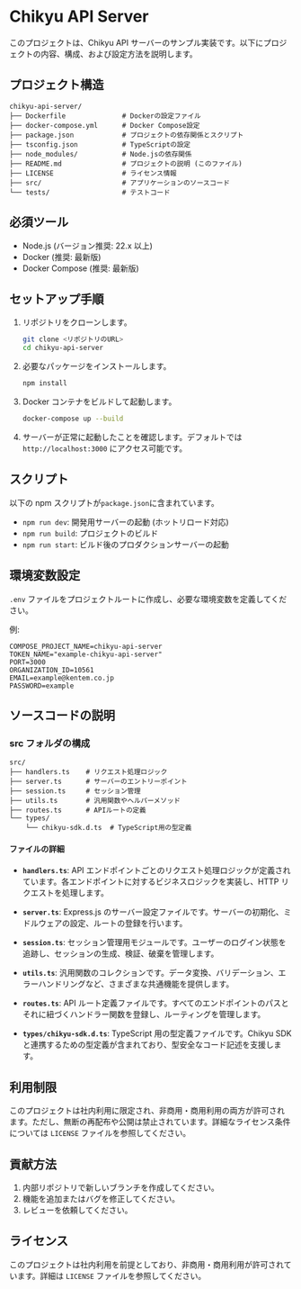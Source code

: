 # Chikyu API Server

このプロジェクトは、Chikyu API サーバーのサンプル実装です。以下にプロジェクトの内容、構成、および設定方法を説明します。

## プロジェクト構造

```
chikyu-api-server/
├── Dockerfile              # Dockerの設定ファイル
├── docker-compose.yml      # Docker Compose設定
├── package.json            # プロジェクトの依存関係とスクリプト
├── tsconfig.json           # TypeScriptの設定
├── node_modules/           # Node.jsの依存関係
├── README.md               # プロジェクトの説明 (このファイル)
├── LICENSE                 # ライセンス情報
├── src/                    # アプリケーションのソースコード
└── tests/                  # テストコード
```

## 必須ツール

- Node.js (バージョン推奨: 22.x 以上)
- Docker (推奨: 最新版)
- Docker Compose (推奨: 最新版)

## セットアップ手順

1. リポジトリをクローンします。

   ```bash
   git clone <リポジトリのURL>
   cd chikyu-api-server
   ```

2. 必要なパッケージをインストールします。

   ```bash
   npm install
   ```

3. Docker コンテナをビルドして起動します。

   ```bash
   docker-compose up --build
   ```

4. サーバーが正常に起動したことを確認します。デフォルトでは `http://localhost:3000` にアクセス可能です。

## スクリプト

以下の npm スクリプトが`package.json`に含まれています。

- `npm run dev`: 開発用サーバーの起動 (ホットリロード対応)
- `npm run build`: プロジェクトのビルド
- `npm run start`: ビルド後のプロダクションサーバーの起動

## 環境変数設定

`.env` ファイルをプロジェクトルートに作成し、必要な環境変数を定義してください。

例:

```
COMPOSE_PROJECT_NAME=chikyu-api-server
TOKEN_NAME="example-chikyu-api-server"
PORT=3000
ORGANIZATION_ID=10561
EMAIL=example@kentem.co.jp
PASSWORD=example
```

## ソースコードの説明

### src フォルダの構成

```
src/
├── handlers.ts    # リクエスト処理ロジック
├── server.ts      # サーバーのエントリーポイント
├── session.ts     # セッション管理
├── utils.ts       # 汎用関数やヘルパーメソッド
├── routes.ts      # APIルートの定義
└── types/
    └── chikyu-sdk.d.ts  # TypeScript用の型定義
```

#### ファイルの詳細

- **`handlers.ts`**: API エンドポイントごとのリクエスト処理ロジックが定義されています。各エンドポイントに対するビジネスロジックを実装し、HTTP リクエストを処理します。

- **`server.ts`**: Express.js のサーバー設定ファイルです。サーバーの初期化、ミドルウェアの設定、ルートの登録を行います。

- **`session.ts`**: セッション管理用モジュールです。ユーザーのログイン状態を追跡し、セッションの生成、検証、破棄を管理します。

- **`utils.ts`**: 汎用関数のコレクションです。データ変換、バリデーション、エラーハンドリングなど、さまざまな共通機能を提供します。

- **`routes.ts`**: API ルート定義ファイルです。すべてのエンドポイントのパスとそれに紐づくハンドラー関数を登録し、ルーティングを管理します。

- **`types/chikyu-sdk.d.ts`**: TypeScript 用の型定義ファイルです。Chikyu SDK と連携するための型定義が含まれており、型安全なコード記述を支援します。

## 利用制限

このプロジェクトは社内利用に限定され、非商用・商用利用の両方が許可されます。ただし、無断の再配布や公開は禁止されています。詳細なライセンス条件については `LICENSE` ファイルを参照してください。

## 貢献方法

1. 内部リポジトリで新しいブランチを作成してください。
2. 機能を追加またはバグを修正してください。
3. レビューを依頼してください。

## ライセンス

このプロジェクトは社内利用を前提としており、非商用・商用利用が許可されています。詳細は `LICENSE` ファイルを参照してください。
